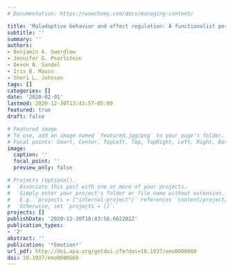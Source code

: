 ```yaml
---
# Documentation: https://wowchemy.com/docs/managing-content/

title: 'Maladaptive behavior and affect regulation: A functionalist perspective'
subtitle: ''
summary: ''
authors:
- Benjamin A. Swerdlow
- Jennifer G. Pearlstein
- Devon B. Sandel
- Iris B. Mauss
- Sheri L. Johnson
tags: []
categories: []
date: '2020-02-01'
lastmod: 2020-12-30T13:43:57-05:00
featured: true
draft: false

# Featured image
# To use, add an image named `featured.jpg/png` to your page's folder.
# Focal points: Smart, Center, TopLeft, Top, TopRight, Left, Right, BottomLeft, Bottom, BottomRight.
image:
  caption: ''
  focal_point: ''
  preview_only: false

# Projects (optional).
#   Associate this post with one or more of your projects.
#   Simply enter your project's folder or file name without extension.
#   E.g. `projects = ["internal-project"]` references `content/project/deep-learning/index.md`.
#   Otherwise, set `projects = []`.
projects: []
publishDate: '2020-12-30T18:43:56.662202Z'
publication_types:
- '2'
abstract: ''
publication: '*Emotion*'
url_pdf: http://doi.apa.org/getdoi.cfm?doi=10.1037/emo0000660
doi: 10.1037/emo0000660
---
```

